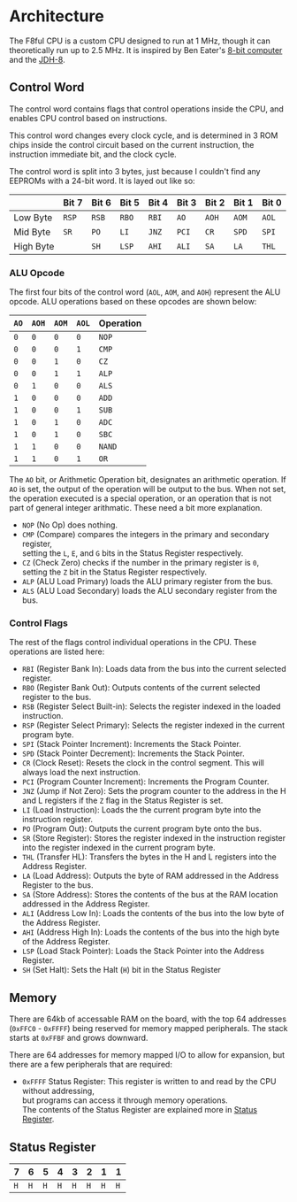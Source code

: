 # Architecture

The F8ful CPU is a custom CPU designed to run at 1 MHz,
though it can theoretically run up to 2.5 MHz.
It is inspired by Ben Eater's [8-bit computer](https://eater.net/8bit) and the [JDH-8](https://github.com/jdah/jdh-8).

## Control Word

The control word contains flags that control operations inside the CPU,
and enables CPU control based on instructions.

This control word changes every clock cycle,
and is determined in 3 ROM chips inside the control circuit
based on the current instruction, the instruction immediate bit,
and the clock cycle.

The control word is split into 3 bytes,
just because I couldn't find any EEPROMs with a 24-bit word.
It is layed out like so:

|           | Bit 7 | Bit 6 | Bit 5 | Bit 4 | Bit 3 | Bit 2 | Bit 1 | Bit 0 |
|-----------|-------|-------|-------|-------|-------|-------|-------|-------|
| Low Byte  | `RSP` | `RSB` | `RBO` | `RBI` |  `AO` | `AOH` | `AOM` | `AOL` |
| Mid Byte  |  `SR` |  `PO` |  `LI` | `JNZ` | `PCI` |  `CR` | `SPD` | `SPI` |
| High Byte |  ` `  |  `SH`  | `LSP` | `AHI` | `ALI` |  `SA` |  `LA` | `THL` |

### ALU Opcode

The first four bits of the control word (`AOL`, `AOM`, and `AOH`) represent the ALU opcode.
ALU operations based on these opcodes are shown below:

|  `AO` | `AOH` | `AOM` | `AOL` | Operation |
|-------|-------|-------|-------|-----------|
|  `0`  |  `0`  |  `0`  |  `0`  |   `NOP`   |
|  `0`  |  `0`  |  `0`  |  `1`  |   `CMP`   |
|  `0`  |  `0`  |  `1`  |  `0`  |    `CZ`   |
|  `0`  |  `0`  |  `1`  |  `1`  |   `ALP`   |
|  `0`  |  `1`  |  `0`  |  `0`  |   `ALS`   |
|  `1`  |  `0`  |  `0`  |  `0`  |   `ADD`   |
|  `1`  |  `0`  |  `0`  |  `1`  |   `SUB`   |
|  `1`  |  `0`  |  `1`  |  `0`  |   `ADC`   |
|  `1`  |  `0`  |  `1`  |  `0`  |   `SBC`   |
|  `1`  |  `1`  |  `0`  |  `0`  |  `NAND`   |
|  `1`  |  `1`  |  `0`  |  `1`  |    `OR`   |

The `AO` bit, or Arithmetic Operation bit, designates an arithmetic operation.
If `AO` is set, the output of the operation will be output to the bus.
When not set, the operation executed is a special operation,
or an operation that is not part of general integer arithmatic.
These need a bit more explanation.

- `NOP` (No Op) does nothing.
- `CMP` (Compare) compares the integers in the primary and secondary register,\
  setting the `L`, `E`, and `G` bits in the Status Register respectively.
- `CZ` (Check Zero) checks if the number in the primary register is `0`,\
  setting the `Z` bit in the Status Register respectively.
- `ALP` (ALU Load Primary) loads the ALU primary register from the bus.
- `ALS` (ALU Load Secondary) loads the ALU secondary register from the bus.

### Control Flags

The rest of the flags control individual operations in the CPU.
These operations are listed here:

- `RBI` (Register Bank In): Loads data from the bus into the current selected register.
- `RBO` (Register Bank Out): Outputs contents of the current selected register to the bus.
- `RSB` (Register Select Built-in): Selects the register indexed in the loaded instruction.
- `RSP` (Register Select Primary): Selects the register indexed in the current program byte.
- `SPI` (Stack Pointer Increment): Increments the Stack Pointer.
- `SPD` (Stack Pointer Decrement): Increments the Stack Pointer.
- `CR` (Clock Reset): Resets the clock in the control segment. This will always load the next instruction.
- `PCI` (Program Counter Increment): Increments the Program Counter.
- `JNZ` (Jump if Not Zero): Sets the program counter to the address in the H and L registers if the `Z` flag in the Status Register is set.
- `LI` (Load Instruction): Loads the the current program byte into the instruction register.
- `PO` (Program Out): Outputs the current program byte onto the bus.
- `SR` (Store Register): Stores the register indexed in the instruction register into the register indexed in the current program byte.
- `THL` (Transfer HL): Transfers the bytes in the H and L registers into the Address Register.
- `LA` (Load Address): Outputs the byte of RAM addressed in the Address Register to the bus.
- `SA` (Store Address): Stores the contents of the bus at the RAM location addressed in the Address Register.
- `ALI` (Address Low In): Loads the contents of the bus into the low byte of the Address Register.
- `AHI` (Address High In): Loads the contents of the bus into the high byte of the Address Register.
- `LSP` (Load Stack Pointer): Loads the Stack Pointer into the Address Register.
- `SH` (Set Halt): Sets the Halt (`H`) bit in the Status Register

## Memory

There are 64kb of accessable RAM on the board,
with the top 64 addresses (`0xFFC0` - `0xFFFF`) being reserved for memory mapped peripherals.
The stack starts at `0xFFBF` and grows downward.

There are 64 addresses for memory mapped I/O to allow for expansion,
but there are a few peripherals that are required:

- `0xFFFF` Status Register: This register is written to and read by the CPU without addressing,\
  but programs can access it through memory operations.\
  The contents of the Status Register are explained more in [Status Register](#status-register).

## Status Register

| $7$ | $6$ | $5$ | $4$ | $3$ | $2$ | $1$ | $1$ |
|-----|-----|-----|-----|-----|-----|-----|-----|
| `H` | `H` | `H` | `H` | `H` | `H` | `H` | `H` |
